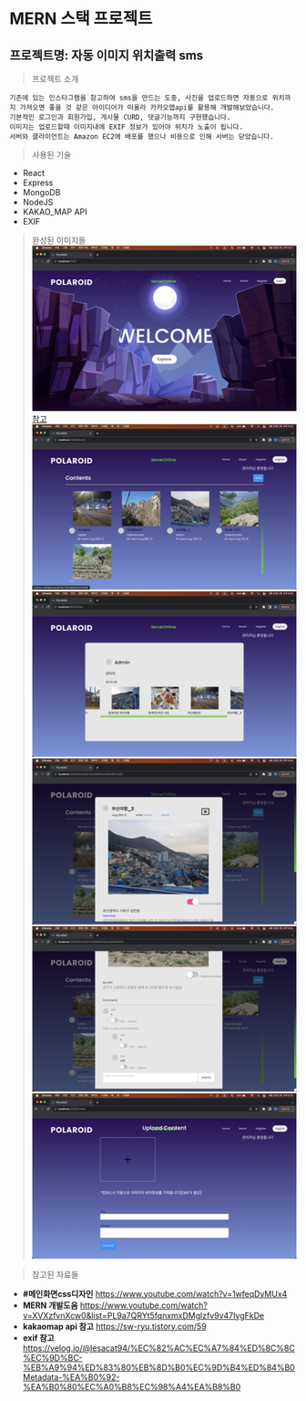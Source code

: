 # MERN 스택 프로젝트  
## 프로젝트명: 자동 이미지 위치출력 sms  
  
> 프로젝트 소개  

    기존에 있는 인스타그램을 참고하여 sms을 만드는 도중, 사진을 업로드하면 자동으로 위치까지 가져오면 좋을 것 같은 아이디어가 떠올라 카카오맵api를 활용해 개발해보았습니다.  
    기본적인 로그인과 회원가입, 게시물 CURD, 댓글기능까지 구현했습니다.  
    이미지는 업로드할때 이미지내에 EXIF 정보가 있어야 위치가 노출이 됩니다.  
    서버와 클라이언트는 Amazon EC2에 배포를 했으나 비용으로 인해 서버는 닫았습니다.  

> 사용된 기술  
- React  
- Express  
- MongoDB  
- NodeJS  
- KAKAO_MAP API  
- EXIF  

> 완성된 이미지들  
![Image_1](https://github.com/Oldentomato/WebBoard_NodeJs/blob/main/README_imgs/image_1.png "메인화면")  
[참고](#메인화면css디자인)  
![Image_2](https://github.com/Oldentomato/WebBoard_NodeJs/blob/main/README_imgs/image_2.png "게시물 목록 올린사람과 조회수까지 확인이 가능")  
![Image_3](https://github.com/Oldentomato/WebBoard_NodeJs/blob/main/README_imgs/image_3.png "해당 사용자 프로필. 어떤 게시물을 올렸는지 확인이 가능")  
![Image_4](https://github.com/Oldentomato/WebBoard_NodeJs/blob/main/README_imgs/image_4.png "게시물 세부내용 보기화면_1 추천버튼기능 있음 지도를 닫을때는 해당 이미지 주소를 보여줌")  
![Image_6](https://github.com/Oldentomato/WebBoard_NodeJs/blob/main/README_imgs/image_6.png "게시물 세부내용 보기화면_2 댓글과 리플기능이 구현됨")  
![Image_5](https://github.com/Oldentomato/WebBoard_NodeJs/blob/main/README_imgs/image_5.png "사진업로드 화면")  

> 참고된 자료들  

- **#메인화면css디자인** https://www.youtube.com/watch?v=1wfeqDyMUx4  
- **MERN 개발도움** https://www.youtube.com/watch?v=XVXzfvnXcw0&list=PL9a7QRYt5fqnxmxDMglzfv9v47IygFkDe  
- **kakaomap api 참고** https://sw-ryu.tistory.com/59  
- **exif 참고** https://velog.io/@lesacat94/%EC%82%AC%EC%A7%84%ED%8C%8C%EC%9D%BC-%EB%A9%94%ED%83%80%EB%8D%B0%EC%9D%B4%ED%84%B0Metadata-%EA%B0%92-%EA%B0%80%EC%A0%B8%EC%98%A4%EA%B8%B0

